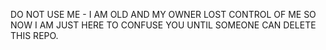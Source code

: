 DO NOT USE ME - I AM OLD AND MY OWNER LOST CONTROL OF ME SO NOW I AM JUST HERE TO CONFUSE YOU UNTIL SOMEONE CAN DELETE THIS REPO.

